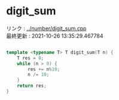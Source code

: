 # digit_sum
リンク : [../number/digit_sum.cpp](../number/digit_sum.cpp)    
最終更新 : 2021-10-26 13:35:29.467784

```cpp

template <typename T> T digit_sum(T n) {
    T res = 0;
    while (n > 0) {
        res += n%10;
        n /= 10;
    }
    return res;
}
```